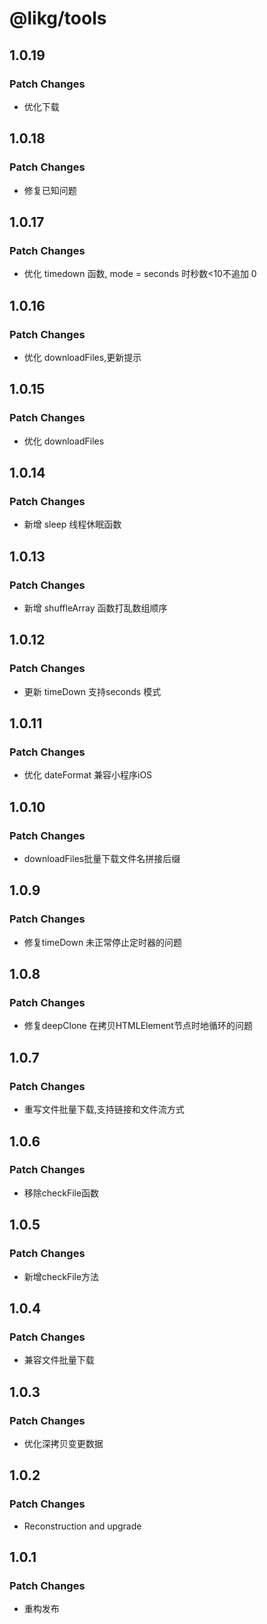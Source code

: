 # @likg/tools

## 1.0.19

### Patch Changes

- 优化下载

## 1.0.18

### Patch Changes

- 修复已知问题

## 1.0.17

### Patch Changes

- 优化 timedown 函数, mode = seconds 时秒数<10不追加 0

## 1.0.16

### Patch Changes

- 优化 downloadFiles,更新提示

## 1.0.15

### Patch Changes

- 优化 downloadFiles

## 1.0.14

### Patch Changes

- 新增 sleep 线程休眠函数

## 1.0.13

### Patch Changes

- 新增 shuffleArray 函数打乱数组顺序

## 1.0.12

### Patch Changes

- 更新 timeDown 支持seconds 模式

## 1.0.11

### Patch Changes

- 优化 dateFormat 兼容小程序iOS

## 1.0.10

### Patch Changes

- downloadFiles批量下载文件名拼接后缀

## 1.0.9

### Patch Changes

- 修复timeDown 未正常停止定时器的问题

## 1.0.8

### Patch Changes

- 修复deepClone 在拷贝HTMLElement节点时地循环的问题

## 1.0.7

### Patch Changes

- 重写文件批量下载,支持链接和文件流方式

## 1.0.6

### Patch Changes

- 移除checkFile函数

## 1.0.5

### Patch Changes

- 新增checkFile方法

## 1.0.4

### Patch Changes

- 兼容文件批量下载

## 1.0.3

### Patch Changes

- 优化深拷贝变更数据

## 1.0.2

### Patch Changes

- Reconstruction and upgrade

## 1.0.1

### Patch Changes

- 重构发布
